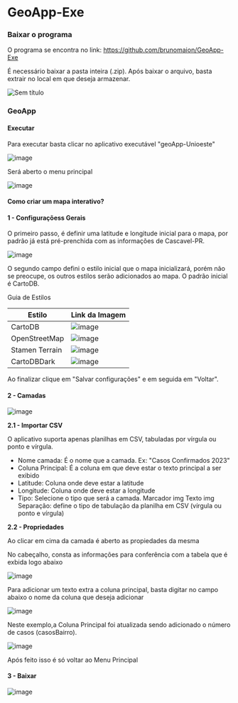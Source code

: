 # GeoApp-Exe

### Baixar o programa

O programa se encontra no link: https://github.com/brunomaion/GeoApp-Exe

É necessário baixar a pasta inteira (.zip). Após baixar o arquivo, basta extrair no local em que deseja armazenar.

![Sem título](https://github.com/brunomaion/GeoApp-Exe/assets/75392370/bdb53e60-25e3-4d14-9cfb-099c11a57857)


### GeoApp

#### Executar
Para executar basta clicar no aplicativo executável "geoApp-Unioeste"

![image](https://github.com/brunomaion/GeoApp-Exe/assets/75392370/404cf4cd-59ce-4774-87f0-8b4ceded94a4)

Será aberto o menu principal

![image](https://github.com/brunomaion/GeoApp-Exe/assets/75392370/929599df-9789-4df0-95cc-600565dddc10)

#### Como criar um mapa interativo?

#### 1 - Configuraçõess Gerais

O primeiro passo, é definir uma latitude e longitude inicial para o mapa, por padrão já está pré-prenchida com as informações de Cascavel-PR. 

![image](https://github.com/brunomaion/GeoApp-Exe/assets/75392370/6d58c437-9b28-4676-80ba-bc9c20de4858)

O segundo campo defini o estilo inicial que o mapa inicializará, porém não se preocupe, os outros estilos serão adicionados ao mapa. O padrão inicial é CartoDB.

Guia de Estilos

Estilo            | Link da Imagem
------------------|-----------------------------------------------
CartoDB           | ![image](https://github.com/brunomaion/GeoApp-Exe/assets/75392370/453ea4fd-71ec-43d8-8d63-ae2d445e677c)
OpenStreetMap     | ![image](https://github.com/brunomaion/GeoApp-Exe/assets/75392370/2c3a8640-5fdb-440e-8e30-f0decc29dce2)
Stamen Terrain    | ![image](https://github.com/brunomaion/GeoApp-Exe/assets/75392370/f11db760-6b6c-4709-a55e-9a7e7a32bde2)
CartoDBDark       | ![image](https://github.com/brunomaion/GeoApp-Exe/assets/75392370/7f63646a-91ea-46a0-b783-2dddfb659bc0)



Ao finalizar clique em "Salvar configurações" e em seguida em "Voltar".


#### 2 - Camadas
![image](https://github.com/brunomaion/GeoApp-Exe/assets/75392370/f489b4f7-078a-47ca-a293-ddceb35185e4)

**2.1 - Importar CSV**

O aplicativo suporta apenas planilhas em CSV, tabuladas por vírgula ou ponto e vírgula.

- Nome camada: É o nome que a camada. Ex: "Casos Confirmados 2023"
- Coluna Principal: É a coluna em que deve estar o texto principal a ser exibido
- Latitude: Coluna onde deve estar a latitude
- Longitude: Coluna onde deve estar a longitude
- Tipo: Selecione o tipo que será a camada. 
Marcador img
Texto img
Separação: define o tipo de tabulação da planilha em CSV (vírgula ou ponto e vírgula)

**2.2 - Propriedades**

Ao clicar em cima da camada é aberto as propiedades da mesma

No cabeçalho, consta as informações para conferência com a tabela que é exbida logo abaixo

![image](https://github.com/brunomaion/GeoApp-Exe/assets/75392370/a8fb794f-568f-4d21-b8a4-51d743fd6824)


Para adicionar um texto extra a coluna principal, basta digitar no campo abaixo o nome da coluna que deseja adicionar 

![image](https://github.com/brunomaion/GeoApp-Exe/assets/75392370/653d2065-0501-4495-94a5-a24a4e1c0551)

Neste exemplo,a  Coluna Principal foi atualizada sendo adicionado o número de casos (casosBairro).

![image](https://github.com/brunomaion/GeoApp-Exe/assets/75392370/5718e68a-0ae5-4c6c-aaac-a4ebcab6ab33)

Após feito isso é só voltar ao Menu Principal


#### 3 - Baixar 

![image](https://github.com/brunomaion/GeoApp-Exe/assets/75392370/73a4cd83-044b-46f5-80e1-c48ce379c3d0)


